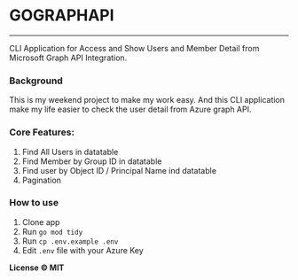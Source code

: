 # GOGRAPHAPI

---

CLI Application for Access and Show Users and Member Detail from Microsoft Graph API Integration.

### Background

This is my weekend project to make my work easy. And this CLI application make my life easier to check the user detail from Azure graph API.

### Core Features:

1. Find All Users in datatable
2. Find Member by Group ID in datatable
3. Find user by Object ID / Principal Name ind datatable
4. Pagination

### How to use

1. Clone app
2. Run `go mod tidy`
3. Run `cp .env.example .env`
4. Edit `.env` file with your Azure Key

**License &copy; MIT**
